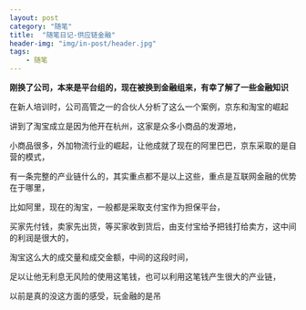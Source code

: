 ```yaml
---
layout: post
category: "随笔"
title:  "随笔日记-供应链金融"
header-img: "img/in-post/header.jpg"
tags:
    - 随笔
---
```


**刚换了公司，本来是平台组的，现在被换到金融组来，有幸了解了一些金融知识**

在新人培训时，公司高管之一的合伙人分析了这么一个案例，京东和淘宝的崛起

讲到了淘宝成立是因为他开在杭州，这家是众多小商品的发源地，

小商品很多，外加物流行业的崛起，让他成就了现在的阿里巴巴，京东采取的是自营的模式，

有一条完整的产业链什么的，其实重点都不是以上这些，重点是互联网金融的优势在于哪里，

比如阿里，现在的淘宝，一般都是采取支付宝作为担保平台，

买家先付钱，卖家先出货，等买家收到货后，由支付宝给予把钱打给卖方，这中间的利润是很大的，

淘宝这么大的成交量和成交金额，中间的这段时间，

足以让他无利息无风险的使用这笔钱，也可以利用这笔钱产生很大的产业链，

以前是真的没这方面的感受，玩金融的是吊
